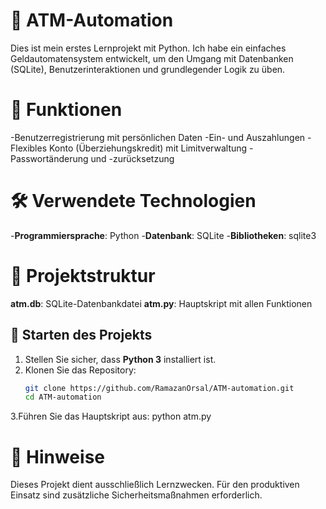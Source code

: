 # 🏧 ATM-Automation
Dies ist mein erstes Lernprojekt mit Python. Ich habe ein einfaches Geldautomatensystem entwickelt, um den Umgang mit Datenbanken (SQLite), Benutzerinteraktionen und grundlegender Logik zu üben.

# 🔧 Funktionen
-Benutzerregistrierung mit persönlichen Daten
-Ein- und Auszahlungen
-Flexibles Konto (Überziehungskredit) mit Limitverwaltung
-Passwortänderung und -zurücksetzung

# 🛠️ Verwendete Technologien
-**Programmiersprache**: Python
-**Datenbank**: SQLite
-**Bibliotheken**: sqlite3

# 📂 Projektstruktur
**atm.db**: SQLite-Datenbankdatei
**atm.py**: Hauptskript mit allen Funktionen

## 🚀 Starten des Projekts

1. Stellen Sie sicher, dass **Python 3** installiert ist.
2. Klonen Sie das Repository:
   ```bash
   git clone https://github.com/RamazanOrsal/ATM-automation.git
   cd ATM-automation

3.Führen Sie das Hauptskript aus:
  python atm.py


# 📌 Hinweise
Dieses Projekt dient ausschließlich Lernzwecken.
Für den produktiven Einsatz sind zusätzliche Sicherheitsmaßnahmen erforderlich.
